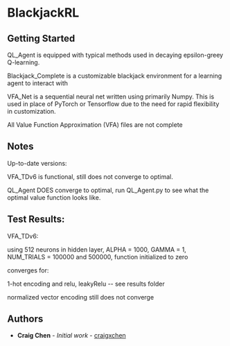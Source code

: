 # BlackjackRL


## Getting Started

QL_Agent is equipped with typical methods used in decaying epsilon-greey Q-learning.

Blackjack_Complete is a customizable blackjack environment for a learning agent to interact with

VFA_Net is a sequential neural net written using primarily Numpy. This is used in place of PyTorch or Tensorflow due to the need for 
rapid flexibility in customization.

All Value Function Approximation (VFA) files are not complete

## Notes

Up-to-date versions:

VFA_TDv6 is functional, still does not converge to optimal. 

QL_Agent DOES converge to optimal, run QL_Agent.py to see what the optimal value function looks like.

## Test Results:

VFA_TDv6:

using 512 neurons in hidden layer, ALPHA = 1000, GAMMA = 1, NUM_TRIALS = 100000 and 500000, function initialized to zero
    
converges for:

1-hot encoding and relu, leakyRelu -- see results folder

normalized vector encoding still does not converge

## Authors

* **Craig Chen** - *Initial work* - [craigxchen](https://github.com/craigxchen)


